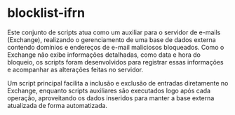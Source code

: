 # blocklist-ifrn

Este conjunto de scripts atua como um auxiliar para o servidor de e-mails (Exchange), realizando o gerenciamento de uma base de dados externa contendo domínios e endereços de e-mail maliciosos bloqueados. Como o Exchange não exibe informações detalhadas, como data e hora do bloqueio, os scripts foram desenvolvidos para registrar essas informações e acompanhar as alterações feitas no servidor.

Um script principal facilita a inclusão e exclusão de entradas diretamente no Exchange, enquanto scripts auxiliares são executados logo após cada operação, aproveitando os dados inseridos para manter a base externa atualizada de forma automatizada.
